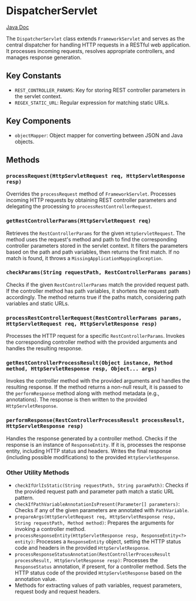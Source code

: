 # DispatcherServlet

[Java Doc](https://BlyznytsiaOrg.github.io/bring-web-javadoc/com/bobocode/bring/web/servlet/DispatcherServlet.html)

The `DispatcherServlet` class extends `FrameworkServlet` and serves as the central dispatcher for handling HTTP requests in a RESTful web application. It processes incoming requests, resolves appropriate controllers, and manages response generation.

## Key Constants

- `REST_CONTROLLER_PARAMS`: Key for storing REST controller parameters in the servlet context.
- `REGEX_STATIC_URL`: Regular expression for matching static URLs.

## Key Components

- `objectMapper`: Object mapper for converting between JSON and Java objects.

## Methods

### `processRequest(HttpServletRequest req, HttpServletResponse resp)`

Overrides the `processRequest` method of `FrameworkServlet`. Processes incoming HTTP requests by obtaining REST controller parameters and delegating the processing to `processRestControllerRequest`.

### `getRestControllerParams(HttpServletRequest req)`

Retrieves the `RestControllerParams` for the given `HttpServletRequest`. The method uses the request's method and path to find the corresponding controller parameters stored in the servlet context. It filters the parameters based on the path and path variables, then returns the first match. If no match is found, it throws a `MissingApplicationMappingException`.

### `checkParams(String requestPath, RestControllerParams params)`

Checks if the given `RestControllerParams` match the provided request path. If the controller method has path variables, it shortens the request path accordingly. The method returns true if the paths match, considering path variables and static URLs.

### `processRestControllerRequest(RestControllerParams params, HttpServletRequest req, HttpServletResponse resp)`

Processes the HTTP request for a specific `RestControllerParams`. Invokes the corresponding controller method with the provided arguments and handles the resulting response.

### `getRestControllerProcessResult(Object instance, Method method, HttpServletResponse resp, Object... args)`

Invokes the controller method with the provided arguments and handles the resulting response. If the method returns a non-null result, it is passed to the `performResponse` method along with method metadata (e.g., annotations). The response is then written to the provided `HttpServletResponse`.

### `performResponse(RestControllerProcessResult processResult, HttpServletResponse resp)`

Handles the response generated by a controller method. Checks if the response is an instance of `ResponseEntity`. If it is, processes the response entity, including HTTP status and headers. Writes the final response (including possible modifications) to the provided `HttpServletResponse`.

### Other Utility Methods

- `checkIfUrlIsStatic(String requestPath, String paramPath)`: Checks if the provided request path and parameter path match a static URL pattern.
- `checkIfPathVariableAnnotationIsPresent(Parameter[] parameters)`: Checks if any of the given parameters are annotated with `PathVariable`.
- `prepareArgs(HttpServletRequest req, HttpServletResponse resp, String requestPath, Method method)`: Prepares the arguments for invoking a controller method.
- `processResponseEntity(HttpServletResponse resp, ResponseEntity<?> entity)`: Processes a `ResponseEntity` object, setting the HTTP status code and headers in the provided `HttpServletResponse`.
- `processResponseStatusAnnotation(RestControllerProcessResult processResult, HttpServletResponse resp)`: Processes the `ResponseStatus` annotation, if present, for a controller method. Sets the HTTP status code of the provided `HttpServletResponse` based on the annotation value.
- Methods for extracting values of path variables, request parameters, request body and request headers.

